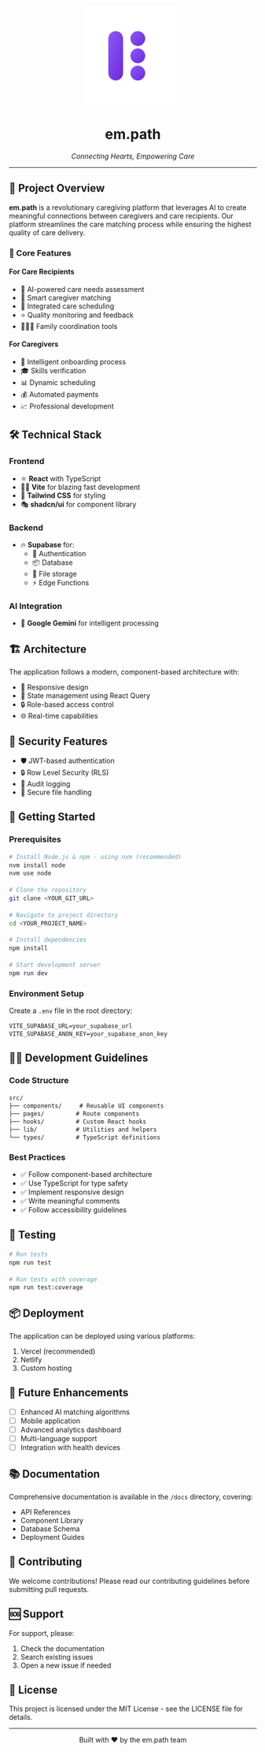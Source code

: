 
<div align="center">
  <img src="public/empath-simple-logo.svg" alt="em.path logo" width="200"/>
  <h1>em.path</h1>
  <p><em>Connecting Hearts, Empowering Care</em></p>
</div>

---

## 🌟 Project Overview

**em.path** is a revolutionary caregiving platform that leverages AI to create meaningful connections between caregivers and care recipients. Our platform streamlines the care matching process while ensuring the highest quality of care delivery.

### 🎯 Core Features

#### For Care Recipients
- 🤖 AI-powered care needs assessment
- 👥 Smart caregiver matching
- 📅 Integrated care scheduling
- ⭐ Quality monitoring and feedback
- 👨‍👩‍👦 Family coordination tools

#### For Caregivers
- 📝 Intelligent onboarding process
- 🎓 Skills verification
- 📊 Dynamic scheduling
- 💰 Automated payments
- 📈 Professional development

## 🛠️ Technical Stack

### Frontend
- ⚛️ **React** with TypeScript
- 🏃‍♂️ **Vite** for blazing fast development
- 🎨 **Tailwind CSS** for styling
- 🎭 **shadcn/ui** for component library

### Backend
- 🔥 **Supabase** for:
  - 🔐 Authentication
  - 📦 Database
  - 📁 File storage
  - ⚡ Edge Functions

### AI Integration
- 🧠 **Google Gemini** for intelligent processing

## 🏗️ Architecture

The application follows a modern, component-based architecture with:

- 📱 Responsive design
- 🔄 State management using React Query
- 🔒 Role-based access control
- 🌐 Real-time capabilities

## 🔐 Security Features

- 🛡️ JWT-based authentication
- 🔒 Row Level Security (RLS)
- 📜 Audit logging
- 🔐 Secure file handling

## 🚀 Getting Started

### Prerequisites
```bash
# Install Node.js & npm - using nvm (recommended)
nvm install node
nvm use node

# Clone the repository
git clone <YOUR_GIT_URL>

# Navigate to project directory
cd <YOUR_PROJECT_NAME>

# Install dependencies
npm install

# Start development server
npm run dev
```

### Environment Setup
Create a `.env` file in the root directory:
```env
VITE_SUPABASE_URL=your_supabase_url
VITE_SUPABASE_ANON_KEY=your_supabase_anon_key
```

## 👩‍💻 Development Guidelines

### Code Structure
```
src/
├── components/     # Reusable UI components
├── pages/         # Route components
├── hooks/         # Custom React hooks
├── lib/           # Utilities and helpers
└── types/         # TypeScript definitions
```

### Best Practices
- ✅ Follow component-based architecture
- ✅ Use TypeScript for type safety
- ✅ Implement responsive design
- ✅ Write meaningful comments
- ✅ Follow accessibility guidelines

## 🧪 Testing

```bash
# Run tests
npm run test

# Run tests with coverage
npm run test:coverage
```

## 📦 Deployment

The application can be deployed using various platforms:

1. Vercel (recommended)
2. Netlify
3. Custom hosting

## 🔮 Future Enhancements

- [ ] Enhanced AI matching algorithms
- [ ] Mobile application
- [ ] Advanced analytics dashboard
- [ ] Multi-language support
- [ ] Integration with health devices

## 📚 Documentation

Comprehensive documentation is available in the `/docs` directory, covering:
- API References
- Component Library
- Database Schema
- Deployment Guides

## 🤝 Contributing

We welcome contributions! Please read our contributing guidelines before submitting pull requests.

## 🆘 Support

For support, please:
1. Check the documentation
2. Search existing issues
3. Open a new issue if needed

## 📄 License

This project is licensed under the MIT License - see the LICENSE file for details.

---

<div align="center">
  <p>Built with ❤️ by the em.path team</p>
</div>
